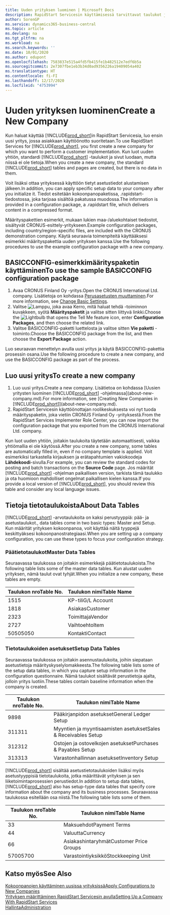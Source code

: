 ```yaml
---
title: Uuden yrityksen luominen | Microsoft Docs
description: RapidStart Servicesin käyttämisessä tarvittavat taulukot ja sivut luodaan, mutta niissä ei ole tietoja.
author: SorenGP
ms.service: dynamics365-business-central
ms.topic: article
ms.devlang: na
ms.tgt_pltfrm: na
ms.workload: na
ms.search.keywords: ''
ms.date: 10/01/2020
ms.author: edupont
ms.openlocfilehash: 7583837e515a4fd5fb415fe1b482512e7edf6b5a
ms.sourcegitcommit: 2e7307fbe1eb3b34d0ad9356226a19409054a402
ms.translationtype: HT
ms.contentlocale: fi-FI
ms.lasthandoff: 12/17/2020
ms.locfileid: "4753994"
---
```

# <a name="create-a-new-company"></a><span data-ttu-id="345a2-103">Uuden yrityksen luominen</span><span class="sxs-lookup"><span data-stu-id="345a2-103">Create a New Company</span></span>
<span data-ttu-id="345a2-104">Kun haluat käyttää [!INCLUDE[prod_short](includes/prod_short.md)]in RapidStart Servicesia, luo ensin uusi yritys, jossa asiakkaan käyttöönotto suoritetaan.</span><span class="sxs-lookup"><span data-stu-id="345a2-104">To use RapidStart Services for [!INCLUDE[prod_short](includes/prod_short.md)], you first create a new company for which you want to perform a customer implementation.</span></span> <span data-ttu-id="345a2-105">Kun luot uuden yhtiön, standardi [!INCLUDE[prod_short](includes/prod_short.md)] -taulukot ja sivut luodaan, mutta niissä ei ole tietoja.</span><span class="sxs-lookup"><span data-stu-id="345a2-105">When you create a new company, the standard [!INCLUDE[prod_short](includes/prod_short.md)] tables and pages are created, but there is no data in them.</span></span>

<span data-ttu-id="345a2-106">Voit lisäksi ottaa yrityksessä käyttöön tietyt asetustiedot alustamisen jälkeen.</span><span class="sxs-lookup"><span data-stu-id="345a2-106">In addition, you can apply specific setup data to your company after you initialize it.</span></span> <span data-ttu-id="345a2-107">Tiedot esitetään kokoonpanopaketissa, .rapidstart-tiedostossa, joka tarjoaa sisältöä pakatussa muodossa.</span><span class="sxs-lookup"><span data-stu-id="345a2-107">The information is provided in a configuration package, a .rapidstart file, which delivers content in a compressed format.</span></span>  

<span data-ttu-id="345a2-108">Määrityspakettien esimerkit, mukaan lukien maa-/aluekohtaiset tiedostot, sisältyvät CRONUS-esittely-yritykseen.</span><span class="sxs-lookup"><span data-stu-id="345a2-108">Example configuration packages, including country/region-specific files, are included with the CRONUS demonstration company.</span></span> <span data-ttu-id="345a2-109">Käytä seuraavia toimenpiteitä käyttääksesi esimerkki määrityspakettia uuden yrityksen kanssa.</span><span class="sxs-lookup"><span data-stu-id="345a2-109">Use the following procedures to use the example configuration package with a new company.</span></span>  

## <a name="to-use-the-sample-basicconfig-configuration-package"></a><span data-ttu-id="345a2-110">BASICCONFIG-esimerkkimäärityspaketin käyttäminen</span><span class="sxs-lookup"><span data-stu-id="345a2-110">To use the sample BASICCONFIG configuration package</span></span>  
1. <span data-ttu-id="345a2-111">Avaa CRONUS Finland Oy -yritys.</span><span class="sxs-lookup"><span data-stu-id="345a2-111">Open the CRONUS International Ltd. company.</span></span> <span data-ttu-id="345a2-112">Lisätietoja on kohdassa [Perusasetusten muuttaminen](ui-change-basic-settings.md).</span><span class="sxs-lookup"><span data-stu-id="345a2-112">For more information, see [Change Basic Settings](ui-change-basic-settings.md).</span></span>
2. <span data-ttu-id="345a2-113">Valitse ![Lamppu, joka avaa Kerro, mitä haluat tehdä -toiminnon](media/ui-search/search_small.png "Kerro, mitä haluat tehdä") kuvakkeen, syötä **Määrityspaketit** ja valitse sitten liittyvä linkki.</span><span class="sxs-lookup"><span data-stu-id="345a2-113">Choose the ![Lightbulb that opens the Tell Me feature](media/ui-search/search_small.png "Tell me what you want to do") icon, enter **Configuration Packages**, and then choose the related link.</span></span>  
3. <span data-ttu-id="345a2-114">Valitse BASICCONFIG-paketti luettelosta ja valitse sitten **Vie paketti** -toiminto.</span><span class="sxs-lookup"><span data-stu-id="345a2-114">Choose the BASICCONFIG package from the list, and then choose the **Export Package** action.</span></span>  

<span data-ttu-id="345a2-115">Luo seuraavan menettelyn avulla uusi yritys ja käytä BASICCONFIG-pakettia prosessin osana.</span><span class="sxs-lookup"><span data-stu-id="345a2-115">Use the following procedure to create a new company, and use the BASICCONFIG package as part of the process.</span></span>  

## <a name="to-create-a-new-company"></a><span data-ttu-id="345a2-116">Luo uusi yritys</span><span class="sxs-lookup"><span data-stu-id="345a2-116">To create a new company</span></span>  
1. <span data-ttu-id="345a2-117">Luo uusi yritys.</span><span class="sxs-lookup"><span data-stu-id="345a2-117">Create a new company.</span></span> <span data-ttu-id="345a2-118">Lisätietoa on kohdassa [Uusien yritysten luominen [!INCLUDE[prod_short](includes/prod_short.md)] -ohjelmassa](about-new-company.md).</span><span class="sxs-lookup"><span data-stu-id="345a2-118">For more information, see [Creating New Companies in [!INCLUDE[prod_short](includes/prod_short.md)]](about-new-company.md).</span></span>
2. <span data-ttu-id="345a2-119">RapidStart Servicesin käyttöönottajan roolikeskuksesta voi nyt tuoda määrityspaketin, joka vietiin CRONUS Finland Oy -yrityksestä.</span><span class="sxs-lookup"><span data-stu-id="345a2-119">From the RapidStart Services Implementer Role Center, you can now import the configuration package that you exported from the CRONUS International Ltd. company.</span></span>

<span data-ttu-id="345a2-120">Kun luot uuden yhtiön, joitakin taulukoita täytetään automaattisesti, vaikka yhtiömallia ei ole käytössä.</span><span class="sxs-lookup"><span data-stu-id="345a2-120">After you create a new company, some tables are automatically filled in, even if no company template is applied.</span></span> <span data-ttu-id="345a2-121">Voit esimerkiksi tarkastella kirjauksen ja erätapahtumien vakiokoodeja **Lähdekoodi**-sivulla.</span><span class="sxs-lookup"><span data-stu-id="345a2-121">For example, you can review the standard codes for posting and batch transactions on the **Source Code** page.</span></span> <span data-ttu-id="345a2-122">Jos määrität [!INCLUDE[prod_short](includes/prod_short.md)] -ohjelman paikallisen version, tarkista tämä taulukko ja ota huomioon mahdolliset ongelmat paikallisen kielen kanssa.</span><span class="sxs-lookup"><span data-stu-id="345a2-122">If you provide a local version of [!INCLUDE[prod_short](includes/prod_short.md)], you should review this table and consider any local language issues.</span></span>

## <a name="about-data-tables"></a><span data-ttu-id="345a2-123">Tietoja tietotaulukoista</span><span class="sxs-lookup"><span data-stu-id="345a2-123">About Data Tables</span></span>
[!INCLUDE[prod_short](includes/prod_short.md)] <span data-ttu-id="345a2-124">-arvotaulukoita on kaksi perustyyppiä: pää- ja asetustaulukot.</span><span class="sxs-lookup"><span data-stu-id="345a2-124">, data tables come in two basic types: Master and Setup.</span></span> <span data-ttu-id="345a2-125">Kun määrität yrityksen kokoonpanoa, voit käyttää näitä tyyppejä keskittyäksesi kokoonpanostrategiaasi.</span><span class="sxs-lookup"><span data-stu-id="345a2-125">When you are setting up a company configuration, you can use these types to focus your configuration strategy.</span></span>  

### <a name="master-data-tables"></a><span data-ttu-id="345a2-126">Päätietotaulukot</span><span class="sxs-lookup"><span data-stu-id="345a2-126">Master Data Tables</span></span>  
<span data-ttu-id="345a2-127">Seuraavassa taulukossa on joitakin esimerkkejä päätietotaulukoista.</span><span class="sxs-lookup"><span data-stu-id="345a2-127">The following table lists some of the master data tables.</span></span> <span data-ttu-id="345a2-128">Kun alustat uuden yrityksen, nämä taulut ovat tyhjät.</span><span class="sxs-lookup"><span data-stu-id="345a2-128">When you initialize a new company, these tables are empty.</span></span>  

|<span data-ttu-id="345a2-129">Taulukon nro</span><span class="sxs-lookup"><span data-stu-id="345a2-129">Table No.</span></span>|<span data-ttu-id="345a2-130">Taulukon nimi</span><span class="sxs-lookup"><span data-stu-id="345a2-130">Table Name</span></span>|  
|-------------------|--------------------|  
|<span data-ttu-id="345a2-131">15</span><span class="sxs-lookup"><span data-stu-id="345a2-131">15</span></span>|<span data-ttu-id="345a2-132">KP-tili</span><span class="sxs-lookup"><span data-stu-id="345a2-132">G/L Account</span></span>|  
|<span data-ttu-id="345a2-133">18</span><span class="sxs-lookup"><span data-stu-id="345a2-133">18</span></span>|<span data-ttu-id="345a2-134">Asiakas</span><span class="sxs-lookup"><span data-stu-id="345a2-134">Customer</span></span>|  
|<span data-ttu-id="345a2-135">23</span><span class="sxs-lookup"><span data-stu-id="345a2-135">23</span></span>|<span data-ttu-id="345a2-136">Toimittaja</span><span class="sxs-lookup"><span data-stu-id="345a2-136">Vendor</span></span>|  
|<span data-ttu-id="345a2-137">27</span><span class="sxs-lookup"><span data-stu-id="345a2-137">27</span></span>|<span data-ttu-id="345a2-138">Vaihtoehto</span><span class="sxs-lookup"><span data-stu-id="345a2-138">Item</span></span>|  
|<span data-ttu-id="345a2-139">5050</span><span class="sxs-lookup"><span data-stu-id="345a2-139">5050</span></span>|<span data-ttu-id="345a2-140">Kontakti</span><span class="sxs-lookup"><span data-stu-id="345a2-140">Contact</span></span>|  

### <a name="setup-data-tables"></a><span data-ttu-id="345a2-141">Tietotaulukoiden asetukset</span><span class="sxs-lookup"><span data-stu-id="345a2-141">Setup Data Tables</span></span>  
<span data-ttu-id="345a2-142">Seuraavassa taulukossa on joitakin asennustaulukoita, joihin siepataan asetustietoja määrityskyselylomakkeesta.</span><span class="sxs-lookup"><span data-stu-id="345a2-142">The following table lists some of the setup data tables, in which you capture setup information in the configuration questionnaire.</span></span> <span data-ttu-id="345a2-143">Nämä taulukot sisältävät perustietoja ajalta, jolloin yritys luotiin.</span><span class="sxs-lookup"><span data-stu-id="345a2-143">These tables contain baseline information when the company is created.</span></span>  

|<span data-ttu-id="345a2-144">Taulukon nro</span><span class="sxs-lookup"><span data-stu-id="345a2-144">Table No.</span></span>|<span data-ttu-id="345a2-145">Taulukon nimi</span><span class="sxs-lookup"><span data-stu-id="345a2-145">Table Name</span></span>|  
|-------------------|--------------------|  
|<span data-ttu-id="345a2-146">98</span><span class="sxs-lookup"><span data-stu-id="345a2-146">98</span></span>|<span data-ttu-id="345a2-147">Pääkirjanpidon asetukset</span><span class="sxs-lookup"><span data-stu-id="345a2-147">General Ledger Setup</span></span>|  
|<span data-ttu-id="345a2-148">311</span><span class="sxs-lookup"><span data-stu-id="345a2-148">311</span></span>|<span data-ttu-id="345a2-149">Myyntien ja myyntisaamisten asetukset</span><span class="sxs-lookup"><span data-stu-id="345a2-149">Sales & Receivables Setup</span></span>|  
|<span data-ttu-id="345a2-150">312</span><span class="sxs-lookup"><span data-stu-id="345a2-150">312</span></span>|<span data-ttu-id="345a2-151">Ostojen ja ostovelkojen asetukset</span><span class="sxs-lookup"><span data-stu-id="345a2-151">Purchases & Payables Setup</span></span>|  
|<span data-ttu-id="345a2-152">313</span><span class="sxs-lookup"><span data-stu-id="345a2-152">313</span></span>|<span data-ttu-id="345a2-153">Varastonhallinnan asetukset</span><span class="sxs-lookup"><span data-stu-id="345a2-153">Inventory Setup</span></span>|  

<span data-ttu-id="345a2-154">[!INCLUDE[prod_short](includes/prod_short.md)] sisältää asetustietotaulukoiden lisäksi myös asetustyyppisiä tietotaulukoita, jotka määrittävät yrityksen ja sen liiketoimintaprosessien perustiedot.</span><span class="sxs-lookup"><span data-stu-id="345a2-154">In addition to setup data tables, [!INCLUDE[prod_short](includes/prod_short.md)] also has setup-type data tables that specify core information about the company and its business processes.</span></span> <span data-ttu-id="345a2-155">Seuraavassa taulukossa esitellään osa niistä.</span><span class="sxs-lookup"><span data-stu-id="345a2-155">The following table lists some of them.</span></span>  

|<span data-ttu-id="345a2-156">Taulukon nro</span><span class="sxs-lookup"><span data-stu-id="345a2-156">Table No.</span></span>|<span data-ttu-id="345a2-157">Taulukon nimi</span><span class="sxs-lookup"><span data-stu-id="345a2-157">Table Name</span></span>|  
|-------------------|--------------------|  
|<span data-ttu-id="345a2-158">3</span><span class="sxs-lookup"><span data-stu-id="345a2-158">3</span></span>|<span data-ttu-id="345a2-159">Maksuehdot</span><span class="sxs-lookup"><span data-stu-id="345a2-159">Payment Terms</span></span>|  
|<span data-ttu-id="345a2-160">4</span><span class="sxs-lookup"><span data-stu-id="345a2-160">4</span></span>|<span data-ttu-id="345a2-161">Valuutta</span><span class="sxs-lookup"><span data-stu-id="345a2-161">Currency</span></span>|  
|<span data-ttu-id="345a2-162">6</span><span class="sxs-lookup"><span data-stu-id="345a2-162">6</span></span>|<span data-ttu-id="345a2-163">Asiakashintaryhmät</span><span class="sxs-lookup"><span data-stu-id="345a2-163">Customer Price Groups</span></span>|  
|<span data-ttu-id="345a2-164">5700</span><span class="sxs-lookup"><span data-stu-id="345a2-164">5700</span></span>|<span data-ttu-id="345a2-165">Varastointiyksikkö</span><span class="sxs-lookup"><span data-stu-id="345a2-165">Stockkeeping Unit</span></span>|

  

## <a name="see-also"></a><span data-ttu-id="345a2-166">Katso myös</span><span class="sxs-lookup"><span data-stu-id="345a2-166">See Also</span></span>  
[<span data-ttu-id="345a2-167">Kokoonpanojen käyttäminen uusissa yrityksissä</span><span class="sxs-lookup"><span data-stu-id="345a2-167">Apply Configurations to New Companies</span></span>](admin-apply-configuration-to-new-companies.md)  
[<span data-ttu-id="345a2-168">Yrityksen määrittäminen RapidStart Servicesin avulla</span><span class="sxs-lookup"><span data-stu-id="345a2-168">Setting Up a Company With RapidStart Services</span></span>](admin-set-up-a-company-with-rapidstart.md)  
[<span data-ttu-id="345a2-169">Hallinta</span><span class="sxs-lookup"><span data-stu-id="345a2-169">Administration</span></span>](admin-setup-and-administration.md)
